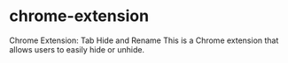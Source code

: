 # chrome-extension
Chrome Extension: Tab Hide and Rename This is a Chrome extension that allows users to easily hide or unhide.
